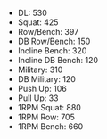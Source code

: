 * DL: 530
*  Squat: 425
*  Row/Bench: 397
*  DB Row/Bench: 150
*  Incline Bench: 320
*  Incline DB Bench: 120
*  Military: 310
*  DB Military: 120
*  Push Up: 106
*  Pull Up: 33
*  1RPM Squat: 880
*  1RPM Row: 705
*  1RPM Bench: 660
